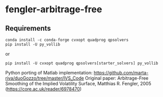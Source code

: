 # fengler-arbitrage-free

## Requirements

    conda install -c conda-forge cvxopt quadprog qpsolvers
    pip install -U py_vollib

or

    pip install -U cvxopt quadprog qpsolvers[starter_solvers] py_vollib

Python porting of Matlab implementation: https://github.com/marta-riva/duoGozzo/tree/master/IVS_Code
Original paper: Arbitrage-Free Smoothing of the Implied Volatility Surface, Matthias R. Fengler, 2005 (https://core.ac.uk/reader/6978470)
